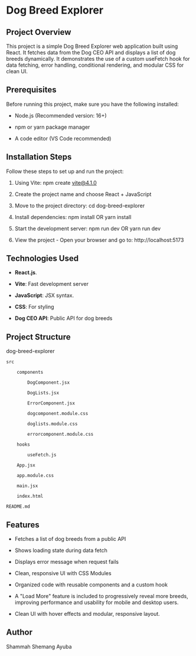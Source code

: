 # Dog Breed Explorer

## Project Overview

This project is a simple Dog Breed Explorer web application built using React. It fetches data from the Dog CEO API and displays a list of dog breeds dynamically. It demonstrates the use of a custom useFetch hook for data fetching, error handling, conditional rendering, and modular CSS for clean UI.

## Prerequisites

Before running this project, make sure you have the following installed:

- Node.js (Recommended version: 16+)

- npm or yarn package manager

- A code editor (VS Code recommended)

## Installation Steps

Follow these steps to set up and run the project:

1. Using Vite: npm create vite@4.1.0

2. Create the project name and choose React + JavaScript

3. Move to the project directory: cd dog-breed-explorer

4. Install dependencies: npm install OR yarn install

5. Start the development server: npm run dev OR yarn run dev

6. View the project - Open your browser and go to: http://localhost:5173

## Technologies Used

- **React.js**.

- **Vite**: Fast development server

- **JavaScript**: JSX syntax.

- **CSS**: For styling

- **Dog CEO API**: Public API for dog breeds

## Project Structure

dog-breed-explorer

    src

        components

            DogComponent.jsx

            DogLists.jsx

            ErrorComponent.jsx

            dogcomponent.module.css

            doglists.module.css

            errorcomponent.module.css

        hooks

            useFetch.js

        App.jsx

        app.module.css

        main.jsx

        index.html

    README.md

## Features

- Fetches a list of dog breeds from a public API

- Shows loading state during data fetch

- Displays error message when request fails

- Clean, responsive UI with CSS Modules

- Organized code with reusable components and a custom hook
- A "Load More" feature is included to progressively reveal more breeds, improving performance and usability for mobile and desktop users.
- Clean UI with hover effects and modular, responsive layout.

## Author

Shammah Shemang Ayuba
